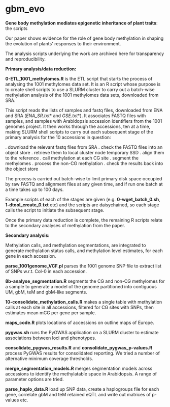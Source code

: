 # gbm_evo
**Gene body methylation mediates epigenetic inheritance of plant traits**: the scripts

Our paper shows evidence for the role of gene body methylation in shaping the evolution of plants' responses to their environment.  

The analysis scripts underlying the work are archived here for transparency and reproducibility.


**Primary analysis/data reduction:**

**0-ETL_1001_methylomes.R** is the ETL script that starts the process of analysing the 1001 methylomes data set.  It is an R script whose purpose is to create shell scripts to use a SLURM cluster to carry out a batch-wise methylation analysis of the 1001 methylomes data sets, downloaded from SRA.

This script reads the lists of samples and fastq files, downloaded from ENA and SRA (**ENA_SR*.txt** and **GSE*.txt**). It associates FASTQ files with samples, and samples with Arabidopsis accession identifiers from the 1001 genomes project.  It then works through the accessions, ten at a time, making SLURM shell scripts to carry out each subsequent stage of the primary analysis for the 10 accessions in question:

  . download the relevant fastq files from SRA
  . check the FASTQ files into an object store
  . retrieve them to local cluster node temporary SSD
  . align them to the reference
  . call methylation at each CG site
  . segment the methylomes
  . process the non-CG methylation
  . check the results back into the object store

The process is carried out batch-wise to limit primary disk space occupied by raw FASTQ and alignment files at any given time, and if run one batch at a time takes up to 100 days.

Example scripts of each of the stages are given (e.g. **0-wget_batch_0.sh**, **1-dtool_create_0.txt** etc) and the scripts are daisychained, so each stage calls the script to initiate the subsequent stage. 

Once the primary data reduction is complete, the remaining R scripts relate to the secondary analyses of methylation from the paper.

**Secondary analysis:**

Methylation calls, and methylation segmentations, are integrated to generate methylation status calls, and methylation level estimates, for each gene in each accession.

**parse_1001genome_VCF.pl** parses the 1001 genome SNP file to extract list of SNPs w.r.t. Col-0 in each accession.

**8b-analyse_segmentation.R** segments the CG and non-CG methylomes for a sample to generate a model of the genome partitioned into contiguous UM, gbM, teM and gbM-like segments.

**10-consolidate_methylation_calls.R** makes a single table with methylation calls at each site in all accessions, filtered for CG sites with SNPs, then estimates mean mCG per gene per sample.

**maps_code.R** plots locations of accessions on outline maps of Europe.

**pygwas.sh** runs the PyGWAS application on a SLURM cluster to estimate associations between loci and phenotypes.

**consolidate_pygwas_results.R** and **consolidate_pygwas_p-values.R** process PyGWAS results for consolidated reporting. We tried a number of alternative minimum coverage thresholds.

**merge_segmentation_models.R** merges segmentation models across accessions to identify the methylatable space in Arabidopsis. A range of parameter options are tried.

**parse_haplo_data.R** load up SNP data, create a haplogroups file for each gene, correlate gbM and teM retained eQTL and write out matrices of p-values etc.
